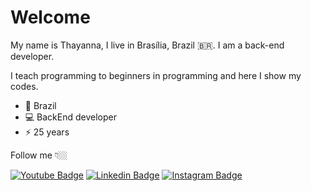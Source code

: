 # Welcome 

My name is Thayanna, I live in Brasília, Brazil 🇧🇷.
I am a back-end developer.

I teach programming to beginners in programming and here I show my codes. 

 

 - 📍  Brazil 
 - 💻 BackEnd developer
 - ⚡ 25 years

Follow me 👇🏼

[![Youtube Badge](https://img.shields.io/badge/-Youtube-FF0000?style=flat-square&labelColor=FF0000&logo=youtube&logoColor=white&link=https://www.youtube.com/channel/UCFRC0gmTe8RJDoeiOLxfHbg/videos)](https://www.youtube.com/channel/UCFRC0gmTe8RJDoeiOLxfHbg/videos) [![Linkedin Badge](https://img.shields.io/badge/-LinkedIn-blue?style=flat-square&logo=Linkedin&logoColor=white&link=https://www.linkedin.com/in/thayanna-klysnney-070057165/)](https://www.linkedin.com/in/thayanna-klysnney-070057165/) [![Instagram Badge](https://img.shields.io/badge/-Instagram-violet?style=flat-square&logo=Instagram&logoColor=white&link=https://www.instagram.com/dev.thay/)](https://www.instagram.com/dev.thay/)

<!--
**ThayK/ThayK** is a ✨ _special_ ✨ repository because its `README.md` (this file) appears on your GitHub profile.
